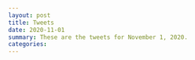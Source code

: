```yaml
---
layout: post
title: Tweets
date: 2020-11-01
summary: These are the tweets for November 1, 2020.
categories:
---
```


